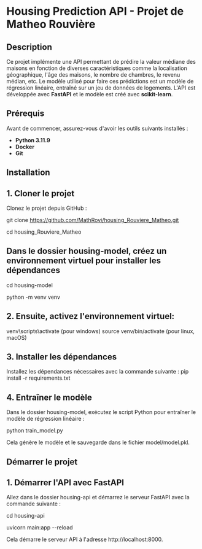 # Housing Prediction API - Projet de Matheo Rouvière

## Description
Ce projet implémente une API permettant de prédire la valeur médiane des maisons en fonction de diverses caractéristiques comme la localisation géographique, l'âge des maisons, le nombre de chambres, le revenu médian, etc. Le modèle utilisé pour faire ces prédictions est un modèle de régression linéaire, entraîné sur un jeu de données de logements. L'API est développée avec **FastAPI** et le modèle est créé avec **scikit-learn**.

## Prérequis

Avant de commencer, assurez-vous d'avoir les outils suivants installés :

- **Python 3.11.9**
- **Docker** 
- **Git**

## Installation

## 1. Cloner le projet

Clonez le projet depuis GitHub :

git clone https://github.com/MathRovi/housing_Rouviere_Matheo.git

cd housing_Rouviere_Matheo

## Dans le dossier housing-model, créez un environnement virtuel pour installer les dépendances

cd housing-model

python -m venv venv

## 2. Ensuite, activez l'environnement virtuel:
venv\scripts\activate (pour windows)
source venv/bin/activate (pour linux, macOS)

## 3. Installer les dépendances
Installez les dépendances nécessaires avec la commande suivante :
pip install -r requirements.txt

## 4. Entraîner le modèle
Dans le dossier housing-model, exécutez le script Python pour entraîner le modèle de régression linéaire :

python train_model.py

Cela génère le modèle et le sauvegarde dans le fichier model/model.pkl.

## Démarrer le projet
## 1. Démarrer l'API avec FastAPI
Allez dans le dossier housing-api et démarrez le serveur FastAPI avec la commande suivante :

cd housing-api

uvicorn main:app --reload

Cela démarre le serveur API à l'adresse http://localhost:8000.

